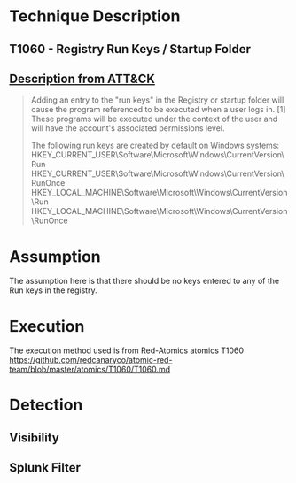 # Technique Description

## T1060 - Registry Run Keys / Startup Folder 
## [Description from ATT&CK](https://attack.mitre.org/techniques/T1060/)
<blockquote>
Adding an entry to the "run keys" in the Registry or startup folder will cause the program referenced to be executed when a user logs in. [1] These programs will be executed under the context of the user and will have the account's associated permissions level.

The following run keys are created by default on Windows systems: 
HKEY_CURRENT_USER\Software\Microsoft\Windows\CurrentVersion\Run
\
HKEY_CURRENT_USER\Software\Microsoft\Windows\CurrentVersion\RunOnce 
\
HKEY_LOCAL_MACHINE\Software\Microsoft\Windows\CurrentVersion\Run 
\
HKEY_LOCAL_MACHINE\Software\Microsoft\Windows\CurrentVersion\RunOnce
</blockquote>

# Assumption
The assumption here is that there should be no keys entered to any of the Run keys in the registry. 

# Execution
The execution method used is from Red-Atomics atomics T1060 https://github.com/redcanaryco/atomic-red-team/blob/master/atomics/T1060/T1060.md

# Detection

## Visibility



## Splunk Filter
